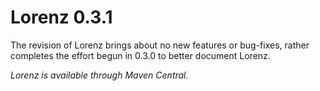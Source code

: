 Lorenz 0.3.1
============

The revision of Lorenz brings about no new features or bug-fixes, rather completes the effort
begun in 0.3.0 to better document Lorenz.

*Lorenz is available through Maven Central*.
